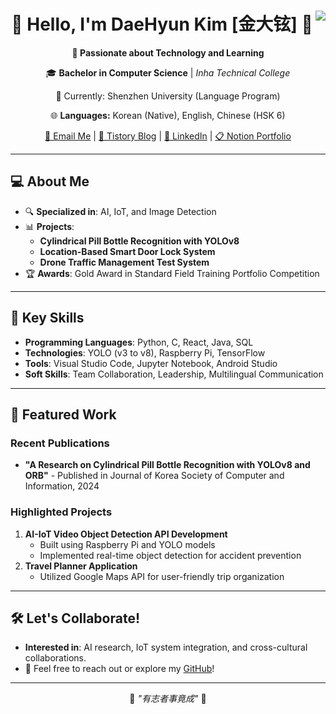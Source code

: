 <div align="center">
  
  <img align="right" src="http://mazassumnida.wtf/api/v2/generate_badge?boj=rnasterofmysea"/>

  # 👋 Hello, I'm DaeHyun Kim [金大铉] 👋

  **🌟 Passionate about Technology and Learning**

  <p>🎓 <b>Bachelor in Computer Science</b> | <i>Inha Technical College</i></p>
  <p>📍 Currently: Shenzhen University (Language Program)</p>

  <p>🌐 <b>Languages:</b> Korean (Native), English, Chinese (HSK 6)</p>

  <a href="mailto:rnasterofmysea@gmail.com">📧 Email Me</a> |
  <a href="https://rnasterofmysea.tistory.com/">📖 Tistory Blog</a> |
  <a href="https://www.linkedin.com/in/rnasterofmysea/">🔗 LinkedIn</a> |
  <a href="https://lumbar-pickle-74c.notion.site/DAEHYUN-KIM-1f7cb15f72434971a802674097421339">📋 Notion Portfolio</a>
</div>

---

## 💻 About Me
- 🔍 **Specialized in**: AI, IoT, and Image Detection
- 📊 **Projects**:
  - **Cylindrical Pill Bottle Recognition with YOLOv8**
  - **Location-Based Smart Door Lock System**
  - **Drone Traffic Management Test System**
- 🏆 **Awards**: Gold Award in Standard Field Training Portfolio Competition

---

## 📂 Key Skills
- **Programming Languages**: Python, C, React, Java, SQL
- **Technologies**: YOLO (v3 to v8), Raspberry Pi, TensorFlow
- **Tools**: Visual Studio Code, Jupyter Notebook, Android Studio
- **Soft Skills**: Team Collaboration, Leadership, Multilingual Communication


---

## 🌟 Featured Work
### **Recent Publications**
- **"A Research on Cylindrical Pill Bottle Recognition with YOLOv8 and ORB"** - Published in Journal of Korea Society of Computer and Information, 2024

### **Highlighted Projects**
1. **AI-IoT Video Object Detection API Development**
   - Built using Raspberry Pi and YOLO models
   - Implemented real-time object detection for accident prevention
2. **Travel Planner Application**
   - Utilized Google Maps API for user-friendly trip organization

---

## 🛠️ Let's Collaborate!
- **Interested in**: AI research, IoT system integration, and cross-cultural collaborations.
- 📩 Feel free to reach out or explore my [GitHub](https://github.com/rnasterofmysea)!

---

<div align="center">
  🌟 <i>"有志者事竟成"</i> 🌟
</div>
